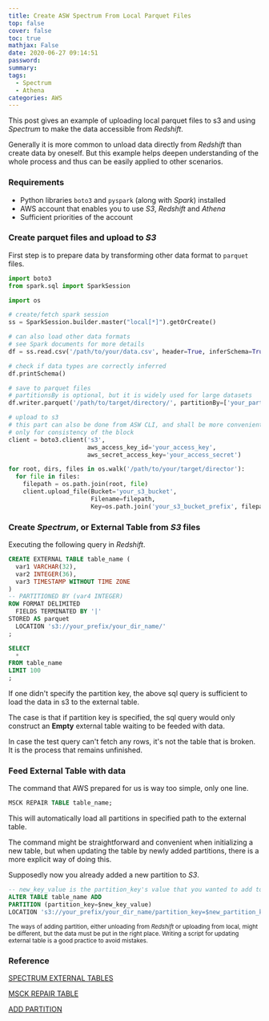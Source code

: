 ```yaml
---
title: Create ASW Spectrum From Local Parquet Files
top: false
cover: false
toc: true
mathjax: False
date: 2020-06-27 09:14:51
password:
summary:
tags:
  - Spectrum
  - Athena
categories: AWS
---
```


This post gives an example of uploading local parquet files to s3 and using *Spectrum* to make the data accessible from *Redshift*.

Generally it is more common to unload data directly from *Redshift* than create data by oneself. But this example helps deepen understanding of the whole process and thus can be easily applied to other scenarios.

### Requirements

* Python libraries `boto3` and `pyspark` (along with *Spark*) installed
* AWS account that enables you to use *S3*, *Redshift* and *Athena*
* Sufficient priorities of the account


### Create parquet files and upload to *S3*

First step is to prepare data by transforming other data format to `parquet` files.

```python
import boto3
from spark.sql import SparkSession

import os

# create/fetch spark session
ss = SparkSession.builder.master("local[*]").getOrCreate()

# can also load other data formats
# see Spark documents for more details
df = ss.read.csv('/path/to/your/data.csv', header=True, inferSchema=True, encoding='utf-8')

# check if data types are correctly inferred
df.printSchema()

# save to parquet files
# partitionsBy is optional, but it is widely used for large datasets
df.writer.parquet('/path/to/target/directory/', partitionBy=['your_partition_key'])

# upload to s3
# this part can also be done from ASW CLI, and shall be more convenient
# only for consistency of the block
client = boto3.client('s3',
                      aws_access_key_id='your_access_key',
                      aws_secret_access_key='your_access_secret')

for root, dirs, files in os.walk('/path/to/your/target/director'):
  for file in files:
    filepath = os.path.join(root, file)
    client.upload_file(Bucket='your_s3_bucket',
                       Filename=filepath,
                       Key=os.path.join('your_s3_bucket_prefix', filepath))

```


### Create *Spectrum*, or External Table from *S3* files

Executing the following query in *Redshift*.

```SQL
CREATE EXTERNAL TABLE table_name (
  var1 VARCHAR(32),
  var2 INTEGER(36),
  var3 TIMESTAMP WITHOUT TIME ZONE
)
-- PARTITIONED BY (var4 INTEGER)
ROW FORMAT DELIMITED
  FIELDS TERMINATED BY '|'
STORED AS parquet
  LOCATION 's3://your_prefix/your_dir_name/'
;

SELECT
  *
FROM table_name
LIMIT 100
;

```

If one didn't specify the partition key, the above sql query is sufficient to load the data in s3 to the external table.

The case is that if partition key is specified, the sql query would only construct an **Empty** external table waiting to be feeded with data. 

In case the test query can't fetch any rows, it's not the table that is broken. It is the process that remains unfinished.

### Feed External Table with data

The command that AWS prepared for us is way too simple, only one line.

```SQL
MSCK REPAIR TABLE table_name;

```

This will automatically load all partitions in specified path to the external table.

The command might be straightforward and convenient when initializing a new table, but when updating the table by newly added partitions, there is a more explicit way of doing this.

Supposedly now you already added a new partition to *S3*.

```SQL
-- new_key_value is the partition_key's value that you wanted to add to the table
ALTER TABLE table_name ADD
PARTITION (partition_key=$new_key_value)
LOCATION 's3://your_prefix/your_dir_name/partition_key=$new_partition_key/'

```

<sup>The ways of adding partition, either unloading from *Redshift* or uploading from local, might be different, but the data must be put in the right place. Writing a script for updating external table is a good practice to avoid mistakes.<sup>

### Reference

[SPECTRUM EXTERNAL TABLES](https://docs.aws.amazon.com/redshift/latest/dg/c-spectrum-external-tables.html)

[MSCK REPAIR TABLE](https://docs.aws.amazon.com/athena/latest/ug/msck-repair-table.html)

[ADD PARTITION](https://docs.aws.amazon.com/athena/latest/ug/alter-table-add-partition.html)